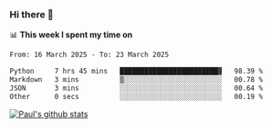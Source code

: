 ### Hi there 👋

📊 **This week I spent my time on**
<!--START_SECTION:waka-->

```txt
From: 16 March 2025 - To: 23 March 2025

Python     7 hrs 45 mins   ████████████████████████▓   98.39 %
Markdown   3 mins          ▒░░░░░░░░░░░░░░░░░░░░░░░░   00.78 %
JSON       3 mins          ░░░░░░░░░░░░░░░░░░░░░░░░░   00.64 %
Other      0 secs          ░░░░░░░░░░░░░░░░░░░░░░░░░   00.19 %
```

<!--END_SECTION:waka-->


[![Paul's github stats](https://github-readme-stats.vercel.app/api?username=mickeyouyou&theme=dracula&show_icons=true)](https://github.com/anuraghazra/github-readme-stats)
